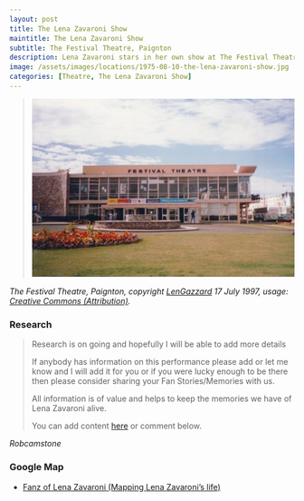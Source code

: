 ```yaml
---
layout: post
title: The Lena Zavaroni Show
maintitle: The Lena Zavaroni Show
subtitle: The Festival Theatre, Paignton
description: Lena Zavaroni stars in her own show at The Festival Theatre, Paignton.
image: /assets/images/locations/1975-08-10-the-lena-zavaroni-show.jpg
categories: [Theatre, The Lena Zavaroni Show]
---
```


> [![The Festival Theatre, Paignton](/assets/images/locations/1975-08-10-the-lena-zavaroni-show.jpg)](http://cinematreasures.org/theaters/25234/photos/54169)

<cite>The Festival Theatre, Paignton, copyright [LenGazzard](http://cinematreasures.org/members/lengazzard/photos) 17 July 1997, usage: [Creative Commons (Attribution)](http://cinematreasures.org/licenses/2).</cite>

### Research
> Research is on going and hopefully I will be able to add more details
>
> If anybody has information on this performance please add or let me know and I will add it for you or if you were lucky enough to be there then please consider sharing your Fan Stories/Memories with us.
>
> All information is of value and helps to keep the memories we have of Lena Zavaroni alive.
>
> You can add content [here](https://github.com/FanzOfLenaZavaroni/fanzoflenazavaroni.github.io) or comment below.

<cite>Robcamstone</cite>

### Google Map
* [Fanz of Lena Zavaroni (Mapping Lena Zavaroni’s life)](https://www.google.com/maps/d/u/0/viewer?mid=1D1D0ERV_FQMNb9XZzJ-J3yUlK8aI4vhI&hl=en&ll=50.435480399999996%2C-3.559889300000009&z=19)

